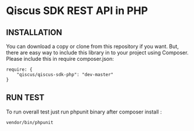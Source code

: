 # Qiscus SDK REST API in PHP

## INSTALLATION

You can download a copy or clone from this repository if you want. But, there are easy way to include this library in to your project using Composer. Please include this in require composer.json:

```
require: {
	"qiscus/qiscus-sdk-php": "dev-master"
}
```
## RUN TEST

To run overall test just run phpunit binary after composer install :
```
vendor/bin/phpunit
```